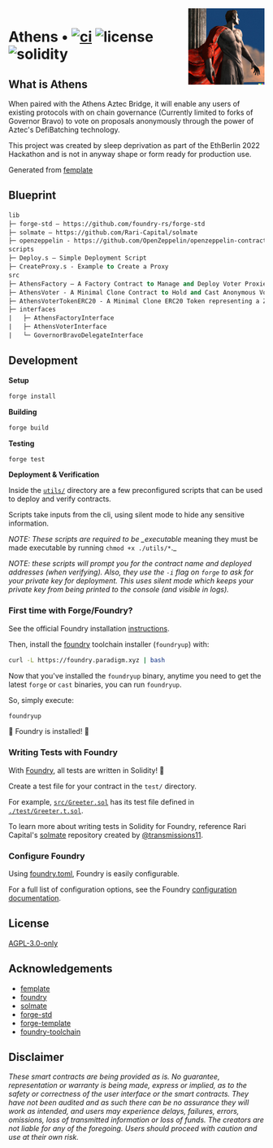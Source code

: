 <img align="right" width="150" height="150" top="100" src="./assets/readme.jpg">

# Athens • [![ci](https://github.com/abigger87/Athens/actions/workflows/ci.yml/badge.svg)](https://github.com/abigger87/Athens/actions/workflows/ci.yml) ![license](https://img.shields.io/github/license/abigger87/Athens?label=license) ![solidity](https://img.shields.io/badge/solidity-^0.8.15-lightgrey)

## What is Athens

When paired with the Athens Aztec Bridge, it will enable any users of existing protocols with on chain governance (Currently limited to forks of Governor Bravo) to vote on proposals anonymously through the power of Aztec's DefiBatching technology.

This project was created by sleep deprivation as part of the EthBerlin 2022 Hackathon and is not in anyway shape or form ready for production use.

Generated from [femplate](https://github.com/abigger87/femplate)

## Blueprint

```ml
lib
├─ forge-std — https://github.com/foundry-rs/forge-std
├─ solmate — https://github.com/Rari-Capital/solmate
├─ openzeppelin - https://github.com/OpenZeppelin/openzeppelin-contracts
scripts
├─ Deploy.s — Simple Deployment Script
├─ CreateProxy.s - Example to Create a Proxy
src
├─ AthensFactory — A Factory Contract to Manage and Deploy Voter Proxies and ZKVoter Tokens
├─ AthensVoter - A Minimal Clone Contract to Hold and Cast Anonymous Votes
├─ AthensVoterTokenERC20 - A Minimal Clone ERC20 Token representing a ZKVoter Token
├─ interfaces
|   ├─ AthensFactoryInterface
|   ├─ AthensVoterInterface
|   └─ GovernorBravoDelegateInterface
```

## Development

**Setup**

```bash
forge install
```

**Building**

```bash
forge build
```

**Testing**

```bash
forge test
```

**Deployment & Verification**

Inside the [`utils/`](./utils/) directory are a few preconfigured scripts that can be used to deploy and verify contracts.

Scripts take inputs from the cli, using silent mode to hide any sensitive information.

_NOTE: These scripts are required to be \_executable_ meaning they must be made executable by running `chmod +x ./utils/*`.\_

_NOTE: these scripts will prompt you for the contract name and deployed addresses (when verifying). Also, they use the `-i` flag on `forge` to ask for your private key for deployment. This uses silent mode which keeps your private key from being printed to the console (and visible in logs)._

### First time with Forge/Foundry?

See the official Foundry installation [instructions](https://github.com/foundry-rs/foundry/blob/master/README.md#installation).

Then, install the [foundry](https://github.com/foundry-rs/foundry) toolchain installer (`foundryup`) with:

```bash
curl -L https://foundry.paradigm.xyz | bash
```

Now that you've installed the `foundryup` binary,
anytime you need to get the latest `forge` or `cast` binaries,
you can run `foundryup`.

So, simply execute:

```bash
foundryup
```

🎉 Foundry is installed! 🎉

### Writing Tests with Foundry

With [Foundry](https://github.com/foundry-rs/foundry), all tests are written in Solidity! 🥳

Create a test file for your contract in the `test/` directory.

For example, [`src/Greeter.sol`](./src/Greeter.sol) has its test file defined in [`./test/Greeter.t.sol`](./test/Greeter.t.sol).

To learn more about writing tests in Solidity for Foundry, reference Rari Capital's [solmate](https://github.com/Rari-Capital/solmate/tree/main/src/test) repository created by [@transmissions11](https://twitter.com/transmissions11).

### Configure Foundry

Using [foundry.toml](./foundry.toml), Foundry is easily configurable.

For a full list of configuration options, see the Foundry [configuration documentation](https://github.com/foundry-rs/foundry/blob/master/config/README.md#all-options).

## License

[AGPL-3.0-only](https://github.com/abigger87/Athens/blob/master/LICENSE)

## Acknowledgements

- [femplate](https://github.com/abigger87/femplate)
- [foundry](https://github.com/foundry-rs/foundry)
- [solmate](https://github.com/Rari-Capital/solmate)
- [forge-std](https://github.com/brockelmore/forge-std)
- [forge-template](https://github.com/foundry-rs/forge-template)
- [foundry-toolchain](https://github.com/foundry-rs/foundry-toolchain)

## Disclaimer

_These smart contracts are being provided as is. No guarantee, representation or warranty is being made, express or implied, as to the safety or correctness of the user interface or the smart contracts. They have not been audited and as such there can be no assurance they will work as intended, and users may experience delays, failures, errors, omissions, loss of transmitted information or loss of funds. The creators are not liable for any of the foregoing. Users should proceed with caution and use at their own risk._
